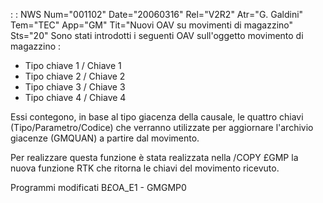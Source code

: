  :  : NWS Num="001102" Date="20060316" Rel="V2R2" Atr="G. Galdini" Tem="TEC" App="GM" Tit="Nuovi OAV su movimenti di magazzino" Sts="20"
Sono stati introdotti i seguenti OAV sull'oggetto movimento di magazzino : 
- Tipo chiave 1 / Chiave 1
- Tipo chiave 2 / Chiave 2
- Tipo chiave 3 / Chiave 3
- Tipo chiave 4 / Chiave 4

Essi contegono, in base al tipo giacenza della causale, le quattro chiavi (Tipo/Parametro/Codice) che verranno utilizzate per aggiornare l'archivio giacenze (GMQUAN) a partire dal movimento.

Per realizzare questa funzione è stata realizzata nella /COPY £GMP la nuova funzione RTK che ritorna le chiavi del movimento ricevuto.

Programmi modificati
B£OA_E1 - GMGMP0
